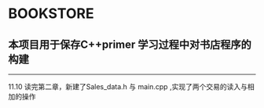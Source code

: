 # BOOKSTORE
## 本项目用于保存C++primer 学习过程中对书店程序的构建
***
11.10 读完第二章，新建了Sales_data.h 与 main.cpp ,实现了两个交易的读入与相加的操作
